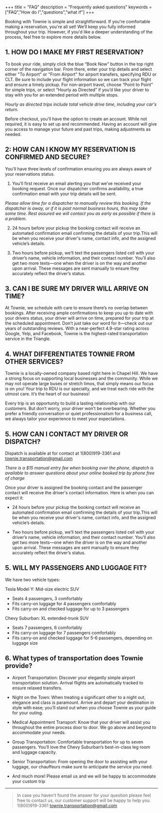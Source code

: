+++
title = "FAQ"
description = "Frequently asked questions"
keywords = ["FAQ","How do I","questions","what if"]
+++

Booking with Townie is simple and straightforward. If you're comfortable making a reservation, you're all set! We’ll keep you fully informed throughout your trip. However, if you'd like a deeper understanding of the process, feel free to explore more details below.

## 1. HOW DO I MAKE MY FIRST RESERVATION? 

To book your ride, simply click the blue “Book Now” button in the top right corner of the navigation bar. From there, enter your trip details and select either "To Airport" or "From Airport" for airport transfers, specifying RDU or CLT. Be sure to include your flight information so we can track your flight and ensure a timely pickup. For non-airport travel, choose “Point to Point” for simple trips, or select “Hourly as Directed” if you’d like your driver to stay with you for an extended period with multiple stops.

*Hourly as directed trips include total vehicle drive time, including your car's return.*

Before checkout, you’ll have the option to create an account. While not required, it is easy to set up and recommended. Having an account will give you access to manage your future and past trips, making adjustments as needed.

## 2: HOW CAN I KNOW MY RESERVATION IS CONFIRMED AND SECURE?

You'll have three levels of confirmation ensuring you are always aware of your reservations status.

1. You’ll first receive an email alerting you that we’ve received your booking request. Once our dispatcher confirms availability, a true confirmation email with your trip details will be sent. 

*Please allow time for a dispatcher to manually review this booking. If the dispatcher is away, or if it is past normal business hours, this may take some time. Rest assured we will contact you as early as possible if there is a problem.*

2. 24 hours before your pickup the booking contact will receive an automated confirmation email confirming the details of your trip.This will be when you receive your driver's name, contact info, and the assigned vehicle’s details.   

3. Two hours before pickup, we’ll text the passengers listed cell with your driver’s name, vehicle information, and their contact number. You’ll also get two more texts—one when the driver is on the way and another upon arrival. These messages are sent manually to ensure they accurately reflect the driver’s status.

## 3. CAN I BE SURE MY DRIVER WILL ARRIVE ON TIME?

At Townie, we schedule with care to ensure there’s no overlap between bookings. After receiving ample confirmations to keep you up to date with your drivers status, your driver will arrive on time, prepared for your trip at the scheduled appointment. Don’t just take our word for it—check out our years of outstanding reviews. With a near-perfect 4.9-star rating across Google, Yelp, and Facebook, Townie is the highest-rated transportation service in the Triangle.

## 4. WHAT DIFFERENTIATES TOWNIE FROM OTHER SERVICES?

Townie is a locally-owned company based right here in Chapel Hill. We have a strong focus on supporting local businesses and the community. While we may not operate large buses or stretch limos, that simply means our focus is on you! Your trip to RDU is our specialty, and we treat each ride with the utmost care. It’s the heart of our business!

Every trip is an opportunity to build a lasting relationship with our customers. But don’t worry, your driver won’t be overbearing. Whether you prefer a friendly conversation or quiet professionalism for a business call, we always tailor your experience to meet your expectations.


## 5. HOW CAN I CONTACT MY DRIVER OR DISPATCH?

Dispatch is available at for contact at 1(800)919-3361 and townie.transportation@gmail.com

*There is a $15 manual entry fee when booking over the phone, dispatch is available to answer questions about your online booked trip by phone free of charge* 

Once your driver is assigned the booking contact and the passenger contact will receive the driver's contact information. Here is when you can expect it: 

 - 24 hours before your pickup the booking contact will receive an automated confirmation email confirming the details of your trip.This will be when you receive your driver's name, contact info, and the assigned vehicle’s details.   

  - Two hours before pickup, we’ll text the passengers listed cell with your driver’s name, vehicle information, and their contact number. You’ll also get two more texts—one when the driver is on the way and another upon arrival. These messages are sent manually to ensure they accurately reflect the driver’s status.



## 5. WILL MY PASSENGERS AND LUGGAGE FIT?
We have two vehicle types:

Tesla Model Y: Mid-size electric SUV

* Seats 4 passengers, 3 comfortably
* Fits carry-on luggage for 4 passengers comfortably
* Fits carry-on and checked luggage for up to 3 passengers

Chevy Suburban: XL extended-trunk SUV

* Seats 7 passengers, 6 comfortably
* Fits carry-on luggage for 7 passengers comfortably
* Fits carry-on and checked luggage for 5-6 passengers, depending on luggage size



## 6. What types of transportation does Townie provide?

* Airport Transportation:
Discover your elegantly simple airport transportation solution. 
Arrival flights are automatically tracked to ensure relaxed transfers.

* Night on the Town:
When treating a significant other to a night out, elegance and class is paramount. 
Arrive and depart your destination in style with ease; you’ll stand out when you choose Townie as your guide for your outing.

* Medical Appointment Transport:
Know that your driver will assist you throughout the entire process door to door. 
We go above and beyond to accommodate your needs. 

* Group Transportation:
Comfortable transportation for up to seven passengers. 
You’ll love the Chevy Suburban’s best-in-class leg room and luggage capacity. 

* Senior Transportation:
From opening the door to assisting with your luggage, our chauffeurs make sure to anticipate the service you need. 

* And much more! Please email us and we will be happy to accommodate your custom trip 



---

> In case you haven't found the answer for your question please feel free to contact us, our customer support will be happy to help you.
  1(800)919-3361 townie.transportation@gmail.com
